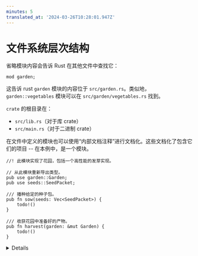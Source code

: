 ```yaml
---
minutes: 5
translated_at: '2024-03-26T10:28:01.947Z'
---
```


# 文件系统层次结构

省略模块内容会告诉 Rust 在其他文件中查找它：

```rust,editable,compile_fail
mod garden;
```

这告诉 rust `garden` 模块的内容位于 `src/garden.rs`。类似地，`garden::vegetables` 模块可以在 `src/garden/vegetables.rs` 找到。

`crate` 的根目录在：

- `src/lib.rs`（对于库 crate）
- `src/main.rs`（对于二进制 crate）

在文件中定义的模块也可以使用“内部文档注释”进行文档化。这些文档化了包含它们的项目 -- 在本例中，是一个模块。

```rust,editable,compile_fail
//! 此模块实现了花园，包括一个高性能的发芽实现。

// 从此模块重新导出类型。
pub use garden::Garden;
pub use seeds::SeedPacket;

/// 播种给定的种子包。
pub fn sow(seeds: Vec<SeedPacket>) {
    todo!()
}

/// 收获花园中准备好的产物。
pub fn harvest(garden: &mut Garden) {
    todo!()
}
```

<details>

- 在 Rust 2018 之前，模块需要位于 `module/mod.rs` 而不是 `module.rs`，而这在 2018 之后的版本中仍然是一个可行的选择。

- 引入 `filename.rs` 作为 `filename/mod.rs` 的替代方案的主要原因是，许多名为 `mod.rs` 的文件在 IDE 中难以区分。

- 更深层的嵌套可以使用文件夹，即使主模块是一个文件：

  ```ignore
  src/
  ├── main.rs
  ├── top_module.rs
  └── top_module/
      └── sub_module.rs
  ```

- Rust 查找模块的位置可以通过编译器指令更改：

  ```rust,ignore
  #[path = "some/path.rs"]
  mod some_module;
  ```

  例如，如果您希望将模块的测试放在名为 `some_module_test.rs` 的文件中，这非常有用，类似于 Go 中的约定。

</details>
